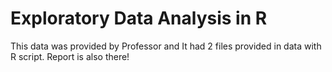 # Exploratory Data Analysis in R

This data was provided by Professor and It had 2 files provided in data with R script. Report is also there!
